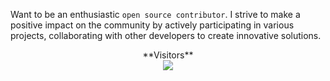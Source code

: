 <!-- ![visitors](https://visitor-badge.glitch.me/badge?page_id=Sankhadip-Roy&left_color=green&right_color=red)
![visitors](https://visitor-badge.laobi.icu/badge?page_id=Sankhadip-Roy.Sankhadip-Roy)
![githubAnimation](https://user-images.githubusercontent.com/91897336/214821645-4d8d2d6e-1a75-42fc-be40-3e8851498b0c.gif)-->

<!-- <a href=#><img src="animation.svg"></a> -->
Want to be an enthusiastic `open source contributor`. I strive to make a positive impact on the community by actively participating in various projects, collaborating with other developers to create innovative solutions.

<p align="center"> 
  **Visitors** <br>
  <img src="https://profile-counter.glitch.me/Sankhadip-Roy/count.svg" />
</p>
